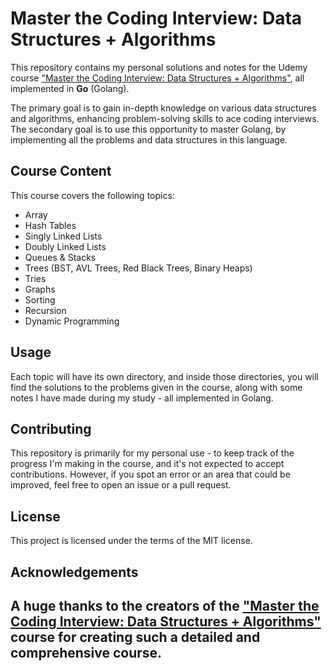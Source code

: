 # Master the Coding Interview: Data Structures + Algorithms

This repository contains my personal solutions and notes for the Udemy course ["Master the Coding Interview: Data Structures + Algorithms"](https://www.udemy.com/course/master-the-coding-interview-data-structures-algorithms/), all implemented in **Go** (Golang).

The primary goal is to gain in-depth knowledge on various data structures and algorithms, enhancing problem-solving skills to ace coding interviews. The secondary goal is to use this opportunity to master Golang, by implementing all the problems and data structures in this language.

## Course Content

This course covers the following topics:

- Array
- Hash Tables
- Singly Linked Lists
- Doubly Linked Lists
- Queues & Stacks
- Trees (BST, AVL Trees, Red Black Trees, Binary Heaps)
- Tries
- Graphs
- Sorting
- Recursion
- Dynamic Programming

## Usage

Each topic will have its own directory, and inside those directories, you will find the solutions to the problems given in the course, along with some notes I have made during my study - all implemented in Golang.

## Contributing

This repository is primarily for my personal use - to keep track of the progress I'm making in the course, and it's not expected to accept contributions. However, if you spot an error or an area that could be improved, feel free to open an issue or a pull request.

## License

This project is licensed under the terms of the MIT license.

## Acknowledgements

A huge thanks to the creators of the ["Master the Coding Interview: Data Structures + Algorithms"](https://www.udemy.com/course/master-the-coding-interview-data-structures-algorithms/) course for creating such a detailed and comprehensive course.
---

